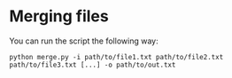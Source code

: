 # Merging files

You can run the script the following way:
```shell
python merge.py -i path/to/file1.txt path/to/file2.txt path/to/file3.txt [...] -o path/to/out.txt
```
